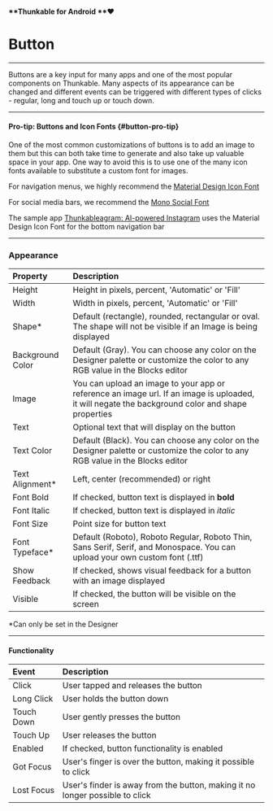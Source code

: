 #### **Thunkable for Android **❤

# Button

---

Buttons are a key input for many apps and one of the most popular components on Thunkable. Many aspects of its appearance can be changed and different events can be triggered with different types of clicks - regular, long and touch up or touch down.

---

#### Pro-tip: Buttons and Icon Fonts {#button-pro-tip}

One of the most common customizations of buttons is to add an image to them but this can both take time to generate and also take up valuable space in your app.  One way to avoid this is to use one of the many icon fonts available to substitute a custom font for images.

For navigation menus, we highly recommend the [Material Design Icon Font](https://material.io/icons/)

For social media bars, we recommend the [Mono Social Font](http://drinchev.github.io/monosocialiconsfont/)

The sample app [Thunkableagram: AI-powered Instagram](#) uses the Material Design Icon Font for the bottom navigation bar

---

### **Appearance**

| Property | Description |
| :--- | :--- |
| Height | Height in pixels, percent, 'Automatic' or 'Fill' |
| Width | Width in pixels, percent, 'Automatic' or 'Fill' |
| Shape\* | Default \(rectangle\), rounded, rectangular or oval.  The shape will not be visible if an Image is being displayed |
| Background Color | Default \(Gray\). You can choose any color on the Designer palette or customize the color to any RGB value in the Blocks editor |
| Image | You can upload an image to your app or reference an image url. If an image is uploaded, it will negate the background color and shape properties |
| Text | Optional text that will display on the button |
| Text Color | Default \(Black\). You can choose any color on the Designer palette or customize the color to any RGB value in the Blocks editor |
| Text Alignment\* | Left, center \(recommended\) or right |
| Font Bold | If checked, button text is displayed in **bold** |
| Font Italic | If checked, button text is displayed in _italic_ |
| Font Size | Point size for button text |
| Font Typeface\* | Default \(Roboto\), Roboto Regular, Roboto Thin, Sans Serif, Serif, and Monospace. You can upload your own custom font \(.ttf\) |
| Show Feedback | If checked, shows visual feedback for a button with an image displayed |
| Visible | If checked, the button will be visible on the screen |

\*Can only be set in the Designer

---

#### Functionality

| Event | Description |
| :--- | :--- |
| Click | User tapped and releases the button |
| Long Click | User holds the button down |
| Touch Down | User gently presses the button |
| Touch Up | User releases the button |
| Enabled | If checked, button functionality is enabled |
| Got Focus | User's finger is over the button, making it possible to click |
| Lost Focus | User's finder is away from the button, making it no longer possible to click |



